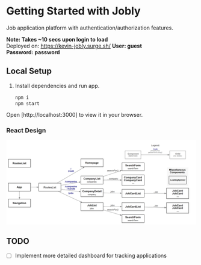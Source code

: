 # Getting Started with Jobly
Job application platform with authentication/authorization features.

**Note: Takes ~10 secs upon login to load**  
Deployed on: https://kevin-jobly.surge.sh/
**User: guest  
Password: password**  

## Local Setup

1. Install dependencies and run app.

    ```
    npm i
    npm start
    ```

Open [http://localhost:3000] to view it in your browser.


### React Design
![Alt text](/public/react-design.png)

## TODO
- [ ] Implement more detailed dashboard for tracking applications
